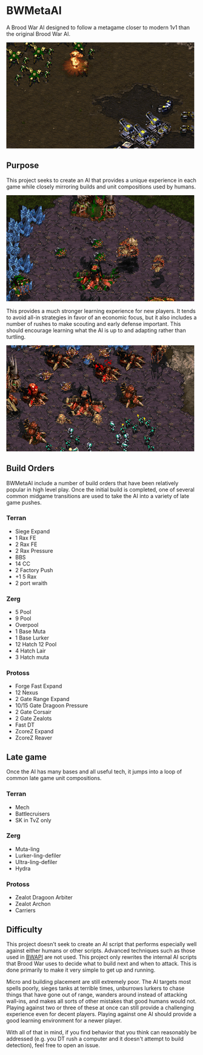 BWMetaAI
========

A Brood War AI designed to follow a metagame closer to modern 1v1 than the original Brood War AI.

![Zeal Goon vs Mech](docs/zeal_goon_tank.png)

Purpose
--------

This project seeks to create an AI that provides a unique experience in each game while closely mirroring builds and unit compositions used by humans.

![Muta Harass](docs/muta_harass.png)

This provides a much stronger learning experience for new players. It tends to avoid all-in strategies in favor of an economic focus, but it also includes a number of rushes to make scouting and early defense important. This should encourage learning what the AI is up to and adapting rather than turtling.

![Large bio attack](docs/marines_sunkens.png)

Build Orders
------------

BWMetaAI include a number of build orders that have been relatively popular in high level play. Once the initial build is completed, one of several common midgame transitions are used to take the AI into a variety of late game pushes.

### Terran

* Siege Expand
* 1 Rax FE
* 2 Rax FE
* 2 Rax Pressure
* BBS
* 14 CC
* 2 Factory Push
* +1 5 Rax
* 2 port wraith

### Zerg
 
* 5 Pool
* 9 Pool
* Overpool
* 1 Base Muta
* 1 Base Lurker
* 12 Hatch 12 Pool
* 4 Hatch Lair
* 3 Hatch muta

### Protoss

* Forge Fast Expand
* 12 Nexus
* 2 Gate Range Expand
* 10/15 Gate Dragoon Pressure
* 2 Gate Corsair
* 2 Gate Zealots
* Fast DT
* ZcoreZ Expand
* ZcoreZ Reaver

Late game 
---------

Once the AI has many bases and all useful tech, it jumps into a loop of common late game unit compositions.

### Terran

* Mech
* Battlecruisers
* SK in TvZ only

### Zerg

* Muta-ling
* Lurker-ling-defiler
* Ultra-ling-defiler
* Hydra

### Protoss

* Zealot Dragoon Arbiter
* Zealot Archon
* Carriers

Difficulty
----------

This project doesn't seek to create an AI script that performs especially well against either humans or other scripts. Advanced techniques such as those used in [BWAPI](https://github.com/bwapi/bwapi) are not used. This project only rewrites the internal AI scripts that Brood War uses to decide what to build next and when to attack. This is done primarily to make it very simple to get up and running.

Micro and building placement are still extremely poor. The AI targets most spells poorly, sieges tanks at terrible times, unburrows lurkers to chase things that have gone out of range, wanders around instead of attacking wall-ins, and makes all sorts of other mistakes that good humans would not. Playing against two or three of these at once can still provide a challenging experience even for decent players. Playing against one AI should provide a good learning environment for a newer player.

With all of that in mind, if you find behavior that you think can reasonably be addressed (e.g. you DT rush a computer and it doesn't attempt to build detection), feel free to open an issue.
